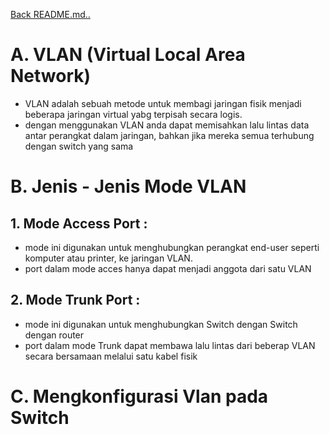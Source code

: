 <a href="00 - README.md">Back README.md..</a>

# **A. VLAN (Virtual Local Area Network)**
- VLAN adalah sebuah metode untuk membagi jaringan fisik menjadi beberapa jaringan virtual yabg terpisah secara logis.
- dengan menggunakan VLAN anda dapat memisahkan lalu lintas data antar perangkat dalam jaringan, bahkan jika mereka semua terhubung dengan switch yang sama

# **B. Jenis - Jenis Mode VLAN**
## 1. Mode Access Port :
- mode ini digunakan untuk menghubungkan perangkat end-user seperti komputer atau printer, ke jaringan VLAN.
- port dalam mode acces hanya dapat menjadi anggota dari satu VLAN

## 2. Mode Trunk Port :
- mode ini digunakan untuk menghubungkan Switch dengan Switch dengan router
- port dalam mode Trunk dapat membawa lalu lintas dari beberap VLAN secara bersamaan melalui satu kabel fisik

# **C. Mengkonfigurasi Vlan pada Switch**
```


```

